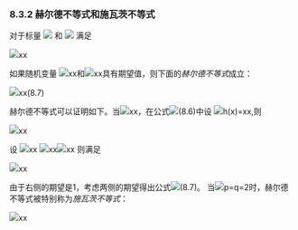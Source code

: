 ### 8.3.2 赫尔德不等式和施瓦茨不等式


对于标量 <img src="http://latex.codecogs.com/gif.latex?p" style="border:none;"> 和 <img src="http://latex.codecogs.com/gif.latex?q" style="border:none;"> 满足

<img src="http://latex.codecogs.com/gif.latex?在此插入Latex公式" style="border:none;">xx

如果随机变量 <img src="http://latex.codecogs.com/gif.latex?在此插入Latex公式" style="border:none;">xx和<img src="http://latex.codecogs.com/gif.latex?在此插入Latex公式" style="border:none;">xx具有期望值，则下面的*赫尔德不等式*成立：

<img src="http://latex.codecogs.com/gif.latex?在此插入Latex公式" style="border:none;">xx(8.7)

赫尔德不等式可以证明如下。当<img src="http://latex.codecogs.com/gif.latex?在此插入Latex公式" style="border:none;">xx，在公式<img src="http://latex.codecogs.com/gif.latex?在此插入Latex公式" style="border:none;">(8.6)中设 <img src="http://latex.codecogs.com/gif.latex?在此插入Latex公式" style="border:none;">h(x)=xx,则

<img src="http://latex.codecogs.com/gif.latex?在此插入Latex公式" style="border:none;">xx

设
<img src="http://latex.codecogs.com/gif.latex?在此插入Latex公式" style="border:none;">xx <img src="http://latex.codecogs.com/gif.latex?在此插入Latex公式" style="border:none;">xx<img src="http://latex.codecogs.com/gif.latex?在此插入Latex公式" style="border:none;">xx
则满足

<img src="http://latex.codecogs.com/gif.latex?在此插入Latex公式" style="border:none;">xx

由于右侧的期望是1，考虑两侧的期望得出公式<img src="http://latex.codecogs.com/gif.latex?在此插入Latex公式" style="border:none;">(8.7)。
当<img src="http://latex.codecogs.com/gif.latex?在此插入Latex公式" style="border:none;">p=q=2时，赫尔德不等式被特别称为*施瓦茨不等式*：

<img src="http://latex.codecogs.com/gif.latex?在此插入Latex公式" style="border:none;">xx

